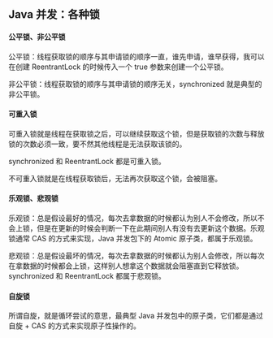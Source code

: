 ## Java 并发：各种锁

#### 公平锁、非公平锁

公平锁：线程获取锁的顺序与其申请锁的顺序一直，谁先申请，谁早获得，我可以在创建  ReentrantLock 的时候传入一个 true 参数来创建一个公平锁。

非公平锁：线程获取锁的顺序与其申请锁的顺序无关，synchronized 就是典型的非公平锁。

#### 可重入锁

可重入锁就是线程在获取锁之后，可以继续获取这个锁，但是获取锁的次数与释放锁的次数必须一致，要不然其他线程是无法获取该锁的。

synchronized 和 ReentrantLock 都是可重入锁。

不可重入锁就是在线程获取锁后，无法再次获取这个锁，会被阻塞。

#### 乐观锁、悲观锁

乐观锁：总是假设最好的情况，每次去拿数据的时候都认为别人不会修改，所以不会上锁，但是在更新的时候会判断一下在此期间别人有没有去更新这个数据。乐观锁通常 CAS 的方式来实现，Java 并发包下的 Atomic 原子类，都属于乐观锁。

悲观锁：总是假设最坏的情况，每次去拿数据的时候都认为别人会修改，所以每次在拿数据的时候都会上锁，这样别人想拿这个数据就会阻塞直到它释放锁。synchronized 和 ReentrantLock 都属于悲观锁。

#### 自旋锁

所谓自旋，就是循环尝试的意思，最典型 Java 并发包中的原子类，它们都是通过自旋 + CAS 的方式来实现原子性操作的。

